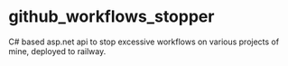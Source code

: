 # github_workflows_stopper
C# based asp.net api to stop excessive workflows on various projects of mine, deployed to railway.
